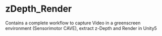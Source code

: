 # zDepth_Render

Contains a complete workflow to capture Video in a greenscreen environment (Sensorimotor CAVE), extract z-Depth and Render in Unity5